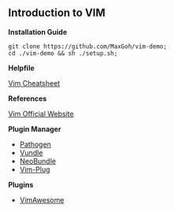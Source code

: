 ## Introduction to VIM

**Installation Guide**

```
git clone https://github.com/MaxGoh/vim-demo;
cd ./vim-demo && sh ./setup.sh;
```

**Helpfile**

[Vim Cheatsheet](https://vim.rtorr.com/)

**References**

[Vim Official Website](https://www.google.com)

**Plugin Manager**

- [Pathogen](https://github.com/tpope/vim-pathogen)
- [Vundle](https://github.com/VundleVim/Vundle.vim)
- [NeoBundle](https://github.com/Shougo/neobundle.vim)
- [Vim-Plug](https://github.com/junegunn/vim-plug)

**Plugins**

- [VimAwesome](https://vimawesome.com)

